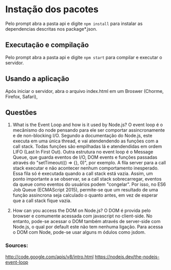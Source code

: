 # Instação dos pacotes
Pelo prompt abra a pasta api e digite ```npm install``` para instalar as dependencias descritas nos package*.json.

## Executação e compilação
Pelo prompt abra a pasta api e digite  ```npm start``` para compilar e executar o servidor.

## Usando a aplicação
Após iniciar o servidor, abra o arquivo index.html em um Broswer (Chorme, Firefox, Safari), 

## Questões 
1. What is the Event Loop and how is it used by Node.js?
    O event loop é o mecânismo do node pensando para ele ser comportar assincronamente e de non-blocking I/O. Segundo a documentação do Node.js, este executa em uma única thread, e vai atendendendo as funções com a call stack. Todas funções são empilhadas lá e atendendidas em ordem LIFO (Last In First Out). Outra estrutura no event loop é o Message Queue, que guarda eventos de I/O, DOM events e funções passadas através do "setTimeout(() => {}, 0)", por exemplo. A fila server para a call stack executar e não acontecer nenhum comportamento inesperado. Essa fila só é executada quando a call stack está vazia.
    Assim, um ponto importante a se observar, se a call stack sobrecarregar, eventos da queue como eventos do usuários podem "congelar". 
    Por isso, no ES6 Job Queue (ECMAScript 2015), permite-se que um resultado de uma função assincrona seja calculado o quanto antes, em vez de esperar que a call stack fique vazia.

2. How can you access the DOM on Node.js? 
    O DOM é provida pelo browser e comumente acessada com javascript no client-side. No entanto, pode-se acessar o DOM também através de server-side com Node.js, o qual por default este não tem nenhuma ligação.
    Para acessa o DOM com Node, pode-se usar alguns m   ódulos como jsdom. 

### Sources: 
http://code.google.com/apis/v8/intro.html
https://nodejs.dev/the-nodejs-event-loop